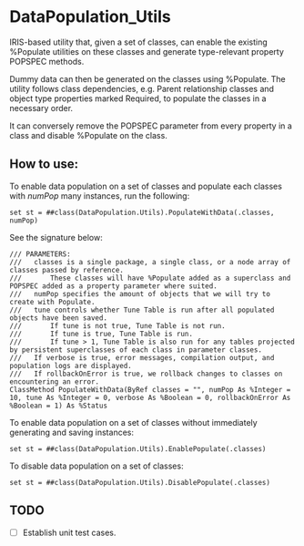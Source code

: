 # DataPopulation_Utils


IRIS-based utility that, given a set of classes, can enable the existing %Populate utilities on these classes and generate type-relevant property POPSPEC methods.


Dummy data can then be generated on the classes using %Populate. The utility follows class dependencies, e.g. Parent relationship classes and object type properties marked Required, to populate the classes in a necessary order.


It can conversely remove the POPSPEC parameter from every property in a class and disable %Populate on the class.



## How to use:



To enable data population on a set of classes and populate each classes with *numPop* many instances, run the following: 

  `set st = ##class(DataPopulation.Utils).PopulateWithData(.classes, numPop)`




See the signature below:


  ```ObjectScript
  /// PARAMETERS:
  /// 	classes is a single package, a single class, or a node array of classes passed by reference.
  /// 		These classes will have %Populate added as a superclass and POPSPEC added as a property parameter where suited.
  /// 	numPop specifies the amount of objects that we will try to create with Populate. 
  /// 	tune controls whether Tune Table is run after all populated objects have been saved.
  /// 		If tune is not true, Tune Table is not run.
  /// 		If tune is true, Tune Table is run.
  /// 		If tune > 1, Tune Table is also run for any tables projected by persistent superclasses of each class in parameter classes.
  /// 	If verbose is true, error messages, compilation output, and population logs are displayed.
  /// 	If rollbackOnError is true, we rollback changes to classes on encountering an error. 
  ClassMethod PopulateWithData(ByRef classes = "", numPop As %Integer = 10, tune As %Integer = 0, verbose As %Boolean = 0, rollbackOnError As %Boolean = 1) As %Status
  ```




To enable data population on a set of classes without immediately generating and saving instances:

  `set st = ##class(DataPopulation.Utils).EnablePopulate(.classes)`




To disable data population on a set of classes:

  `set st = ##class(DataPopulation.Utils).DisablePopulate(.classes)`




## TODO

- [ ] Establish unit test cases.

